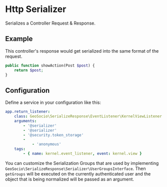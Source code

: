 # Http Serializer
Serializes a Controller Request & Response.

## Example
This controller's response would get serialized into the same format of the
request.
```php
public function showAction(Post $post) {
    return $post;
}
```

## Configuration
Define a service in your configuration like this:
```yaml
app.return_listener:
    class: GeoSocio\SerializeResponse\EventListener\KernelViewListener
    arguments:
        - '@serializer'
        - '@serializer'
        - '@security.token_storage'
        -
            - 'anonymous'
    tags:
        - { name: kernel.event_listener, event: kernel.view }
```

You can customize the Serialization Groups that are used by implementing
`GeoSocio\SerializeResponse\Serializer\UserGroupsInterface`. Then `getGroups`
will be executed on the currently authenticated user and the object that is
being normalized will be passed as an argument.

